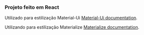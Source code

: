 ### Projeto feito em React 



Utilizado para estilização Material-Ui  [Material-Ui documentation](https://material-ui.com/pt/).


Utilizando para estilização Materialize  [Materialize documentation](https://materializecss.com/).
